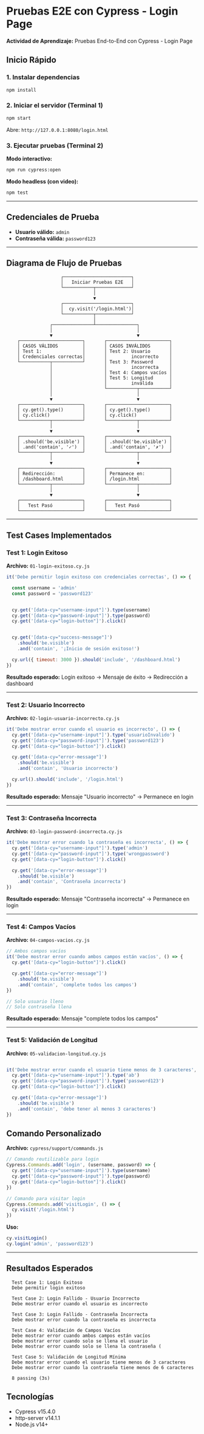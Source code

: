 # Pruebas E2E con Cypress - Login Page

**Actividad de Aprendizaje:** Pruebas End-to-End con Cypress - Login Page

## Inicio Rápido

### 1. Instalar dependencias
```bash
npm install
```

### 2. Iniciar el servidor (Terminal 1)
```bash
npm start
```
Abre: `http://127.0.0.1:8080/login.html`

### 3. Ejecutar pruebas (Terminal 2)

**Modo interactivo:**
```bash
npm run cypress:open
```

**Modo headless (con video):**
```bash
npm test
```

---

## Credenciales de Prueba

- **Usuario válido:** `admin`
- **Contraseña válida:** `password123`

---

## Diagrama de Flujo de Pruebas

```
                    ┌─────────────────────────┐
                    │   Iniciar Pruebas E2E   │
                    └───────────┬─────────────┘
                                │
                                ▼
                    ┌─────────────────────────┐
                    │  cy.visit('/login.html')│
                    └───────────┬─────────────┘
                                │
                ┌───────────────┴───────────────┐
                │                               │
                ▼                               ▼
    ┌───────────────────────┐       ┌───────────────────────┐
    │ CASOS VÁLIDOS         │       │ CASOS INVÁLIDOS       │
    │ Test 1:               │       │ Test 2: Usuario       │
    │ Credenciales correctas│       │         incorrecto    │
    └───────────┬───────────┘       │ Test 3: Password      │
                │                   │         incorrecta    │
                │                   │ Test 4: Campos vacíos │
                │                   │ Test 5: Longitud      │
                │                   │         inválida      │
                │                   └───────────┬───────────┘
                │                               │
                ▼                               ▼
    ┌───────────────────────┐       ┌───────────────────────┐
    │ cy.get().type()       │       │ cy.get().type()       │
    │ cy.click()            │       │ cy.click()            │
    └───────────┬───────────┘       └───────────┬───────────┘
                │                               │
                ▼                               ▼
    ┌───────────────────────┐       ┌───────────────────────┐
    │ .should('be.visible') │       │ .should('be.visible') │
    │ .and('contain', '✓')  │       │ .and('contain', '✗')  │
    └───────────┬───────────┘       └───────────┬───────────┘
                │                               │
                ▼                               ▼
    ┌───────────────────────┐       ┌───────────────────────┐
    │ Redirección:          │       │ Permanece en:         │
    │ /dashboard.html       │       │ /login.html           │
    └───────────┬───────────┘       └───────────┬───────────┘
                │                               │
                ▼                               ▼
    ┌───────────────────────┐       ┌───────────────────────┐
    │   Test Pasó           │       │   Test Pasó           │
    └───────────────────────┘       └───────────────────────┘
```

---

## Test Cases Implementados

### Test 1: Login Exitoso 
**Archivo:** `01-login-exitoso.cy.js`

```js
it('Debe permitir login exitoso con credenciales correctas', () => {

  const username = 'admin'
  const password = 'password123'


  cy.get('[data-cy="username-input"]').type(username)
  cy.get('[data-cy="password-input"]').type(password)
  cy.get('[data-cy="login-button"]').click()


  cy.get('[data-cy="success-message"]')
    .should('be.visible')
    .and('contain', '¡Inicio de sesión exitoso!')

  cy.url({ timeout: 3000 }).should('include', '/dashboard.html')
})
```

**Resultado esperado:** Login exitoso → Mensaje de éxito → Redirección a dashboard

---

### Test 2: Usuario Incorrecto 
**Archivo:** `02-login-usuario-incorrecto.cy.js`

```javascript
it('Debe mostrar error cuando el usuario es incorrecto', () => {
  cy.get('[data-cy="username-input"]').type('usuarioInvalido')
  cy.get('[data-cy="password-input"]').type('password123')
  cy.get('[data-cy="login-button"]').click()

  cy.get('[data-cy="error-message"]')
    .should('be.visible')
    .and('contain', 'Usuario incorrecto')

  cy.url().should('include', '/login.html')
})
```

**Resultado esperado:** Mensaje "Usuario incorrecto" → Permanece en login

---

### Test 3: Contraseña Incorrecta 
**Archivo:** `03-login-password-incorrecta.cy.js`

```javascript
it('Debe mostrar error cuando la contraseña es incorrecta', () => {
  cy.get('[data-cy="username-input"]').type('admin')
  cy.get('[data-cy="password-input"]').type('wrongpassword')
  cy.get('[data-cy="login-button"]').click()

  cy.get('[data-cy="error-message"]')
    .should('be.visible')
    .and('contain', 'Contraseña incorrecta')
})
```

**Resultado esperado:** Mensaje "Contraseña incorrecta" → Permanece en login

---

### Test 4: Campos Vacíos 
**Archivo:** `04-campos-vacios.cy.js` 

```js
// Ambos campos vacíos
it('Debe mostrar error cuando ambos campos están vacíos', () => {
  cy.get('[data-cy="login-button"]').click()

  cy.get('[data-cy="error-message"]')
    .should('be.visible')
    .and('contain', 'complete todos los campos')
})

// Solo usuario lleno
// Solo contraseña llena
```

**Resultado esperado:** Mensaje "complete todos los campos"

---

### Test 5: Validación de Longitud 
**Archivo:** `05-validacion-longitud.cy.js` 

```js

it('Debe mostrar error cuando el usuario tiene menos de 3 caracteres', () => {
  cy.get('[data-cy="username-input"]').type('ab')
  cy.get('[data-cy="password-input"]').type('password123')
  cy.get('[data-cy="login-button"]').click()

  cy.get('[data-cy="error-message"]')
    .should('be.visible')
    .and('contain', 'debe tener al menos 3 caracteres')
})


```

## Comando Personalizado

**Archivo:** `cypress/support/commands.js`

```javascript
// Comando reutilizable para login
Cypress.Commands.add('login', (username, password) => {
  cy.get('[data-cy="username-input"]').type(username)
  cy.get('[data-cy="password-input"]').type(password)
  cy.get('[data-cy="login-button"]').click()
})

// Comando para visitar login
Cypress.Commands.add('visitLogin', () => {
  cy.visit('/login.html')
})
```

**Uso:**
```js
cy.visitLogin()
cy.login('admin', 'password123')
```

---

## Resultados Esperados

```
  Test Case 1: Login Exitoso
  Debe permitir login exitoso 

  Test Case 2: Login Fallido - Usuario Incorrecto
  Debe mostrar error cuando el usuario es incorrecto 

  Test Case 3: Login Fallido - Contraseña Incorrecta
  Debe mostrar error cuando la contraseña es incorrecta 

  Test Case 4: Validación de Campos Vacíos
  Debe mostrar error cuando ambos campos están vacíos 
  Debe mostrar error cuando solo se llena el usuario 
  Debe mostrar error cuando solo se llena la contraseña (

  Test Case 5: Validación de Longitud Mínima
  Debe mostrar error cuando el usuario tiene menos de 3 caracteres 
  Debe mostrar error cuando la contraseña tiene menos de 6 caracteres 

  8 passing (3s)
```

## Tecnologías

- Cypress v15.4.0
- http-server v14.1.1
- Node.js v14+
